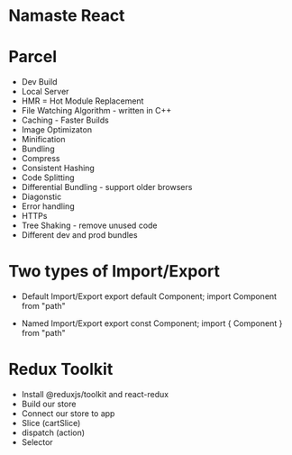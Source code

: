 # Namaste React

# Parcel
- Dev Build
- Local Server
- HMR = Hot Module Replacement
- File Watching Algorithm - written in C++
- Caching - Faster Builds
- Image Optimizaton
- Minification
- Bundling
- Compress
- Consistent Hashing
- Code Splitting
- Differential Bundling - support older browsers
- Diagonstic
- Error handling
- HTTPs
- Tree Shaking - remove unused code 
- Different dev and prod bundles

#   Two types of Import/Export
 - Default Import/Export
 export default Component;
 import Component from "path" 

 - Named Import/Export
 export const Component;
 import { Component } from "path"


 #  Redux Toolkit
 - Install @reduxjs/toolkit and react-redux
 - Build our store
 - Connect our store to app
 - Slice (cartSlice)
 - dispatch (action)
 - Selector